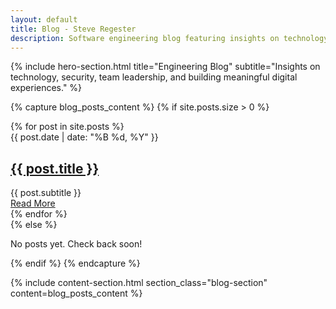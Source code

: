 ```yaml
---
layout: default
title: Blog - Steve Regester
description: Software engineering blog featuring insights on technology, security, team leadership, and building meaningful digital experiences.
---
```


{% include hero-section.html title="Engineering Blog" subtitle="Insights on technology, security, team leadership, and building meaningful digital experiences." %}

{% capture blog_posts_content %}
{% if site.posts.size > 0 %}
<div class="blog-posts-grid" role="list" aria-label="Blog posts">
  {% for post in site.posts %}
  <article class="blog-post-card card" role="listitem">
    <div class="card-content">
      <div class="post-meta">{{ post.date | date: "%B %d, %Y" }}</div>
      <h2 class="card-title">
        <a href="{{ post.url | relative_url }}" aria-label="Read {{ post.title }}">{{ post.title }}</a>
      </h2>
      <div class="card-description">
        {{ post.subtitle }}
      </div>
      <a href="{{ post.url | relative_url }}" class="card-link" aria-label="Read full post: {{ post.title }}">Read More</a>
    </div>
  </article>
  {% endfor %}
</div>
{% else %}
<div class="text-center">
  <p class="section-subtitle">No posts yet. Check back soon!</p>
</div>
{% endif %}
{% endcapture %}

{% include content-section.html section_class="blog-section" content=blog_posts_content %}

